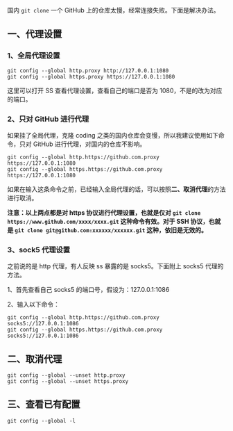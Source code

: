 国内 `git clone` 一个 GitHub 上的仓库太慢，经常连接失败。下面是解决办法。

## 一、代理设置

### 1、全局代理设置

```
git config --global http.proxy http://127.0.0.1:1080
git config --global https.proxy https://127.0.0.1:1080
```

这里可以打开 SS 查看代理设置，查看自己的端口是否为 1080，不是的改为对应的端口。



### 2、只对 GitHub 进行代理

如果挂了全局代理，克隆 coding 之类的国内仓库会变慢，所以我建议使用如下命令，只对 GitHub 进行代理，对国内的仓库不影响。

```
git config --global http.https://github.com.proxy https://127.0.0.1:1080
git config --global https.https://github.com.proxy https://127.0.0.1:1080
```

如果在输入这条命令之前，已经输入全局代理的话，可以按照**二、取消代理**的方法进行取消。

**注意：以上两点都是对 https 协议进行代理设置，也就是仅对 `git clone https://www.github.com/xxxx/xxxx.git` 这种命令有效。对于 SSH 协议，也就是 `git clone git@github.com:xxxxxx/xxxxxx.git` 这种，依旧是无效的。**



### 3、sock5 代理设置

之前说的是 http 代理，有人反映 ss 暴露的是 socks5。下面附上 socks5 代理的方法。

1、首先查看自己 socks5 的端口号，假设为：127.0.0.1:1086

2、输入以下命令：

```
git config --global http.https://github.com.proxy socks5://127.0.0.1:1086
git config --global https.https://github.com.proxy socks5://127.0.0.1:1086
```



## 二、取消代理

```
git config --global --unset http.proxy
git config --global --unset https.proxy
```



## 三、查看已有配置

```
git config --global -l
```

